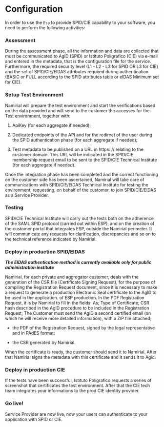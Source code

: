 # Configuration

In order to use the `Esp` to provide SPID/CIE capability to your software, you need to perform the following activities:

### Assessment
During the assessment phase, all the information and data are collected that must be communicated to AgID (SPID) or Istituto Poligrafico (CIE) via e-mail and entered in the metadata, that is the configuration file for the service.
Furthermore, the required security level (L1 - L2 - L3 for SPID OR L3 for CIE) and the set of SPID/CIE/EIDAS attributes required during authentication (BASIC or FULL according to the SPID attributes table or eIDAS Minimum set for CIE).

### Setup Test Environment
Namirial will prepare the test environment and start the verifications based on the data provided and will send to the customer the accesses for the Test environment, together with:

1. ApiKey (for each aggregate if needed);

2. Dedicated endpoints of the API and for the redirect of the user during the SPID authentication phase (for each aggregate if needed);

3. Test metadata to be published on a URL in https: // relating to the customer domain. This URL will be indicated in the SPID/CIE membership request email to be sent to the SPID/CIE Technical Institute (for each aggregate if needed).

Once the integration phase has been completed and the correct functioning on the customer side has been ascertained, Namirial will take care of communications with SPID/CIE/EIDAS Technical Institute for testing the environment, requesting, on behalf of the customer, to join SPID/CIE/EIDAS as a Service Provider.

### Testing
SPID/CIE Technical Institute will carry out the tests both on the adherence of the SAML SPID protocol (carried out within ESP), and on the creation of the customer portal that integrates ESP, outside the Namirial perimeter. It will communicate any requests for clarification, discrepancies and so on to the technical reference indicated by Namirial.

### Deploy in production SPID/EIDAS

***The EIDAS authentication method is currently available only for public administration institute***

Namirial, for each private and aggregator customer, deals with the generation of the CSR file (Certificate Signing Request), for the purpose of compiling the Registration Request document, since it is necessary to make a request to generate a production Electronic Seal certificate to the AgID to be used in the application. of ESP production. In the PDF Registration Request, it is by Namirial to fill in the fields: As; Type of Certificate; CSR hash described in the AgID procedure to be included in the Registration Request;
The Customer must send the AgID a second certified email (on which he will receive more detailed information), with a ZIP file attached;

- the PDF of the Registration Request, signed by the legal representative and in PAdES format;

- the CSR generated by Namirial.

When the certificate is ready, the customer should send it to Namirial. After that Namirial signs the metadata with this certificate and it sends it to Agid.

### Deploy in production CIE
If the tests have been successful, Istituto Poligrafico requests a series of screenshot that certificates the test environment.
After that the CIE tech team integrates your informations to the prod CIE identity provider.

### Go live!
Service Provider are now live, now your users can authenticate to your application with SPID or CIE.